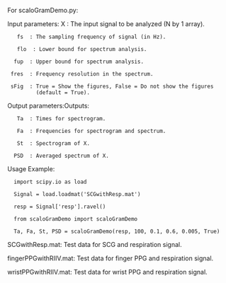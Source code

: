 For scaloGramDemo.py:

Input parameters:
        X  : The input signal to be analyzed (N by 1 array).  
        
       fs  : The sampling frequency of signal (in Hz).   
       
       flo  : Lower bound for spectrum analysis.
       
      fup  : Upper bound for spectrum analysis.
      
     fres  : Frequency resolution in the spectrum.
     
     sFig  : True = Show the figures, False = Do not show the figures
             (default = True).
             
Output parameters:Outputs:

       Ta  : Times for spectrogram.
       
       Fa  : Frequencies for spectrogram and spectrum.
       
       St  : Spectrogram of X.
       
      PSD  : Averaged spectrum of X.
      
Usage Example:

      import scipy.io as load
      
      Signal = load.loadmat('SCGwithResp.mat')
      
      resp = Signal['resp'].ravel()
      
      from scaloGramDemo import scaloGramDemo
      
      Ta, Fa, St, PSD = scaloGramDemo(resp, 100, 0.1, 0.6, 0.005, True)

SCGwithResp.mat: Test data for SCG and respiration signal.

fingerPPGwithRIIV.mat: Test data for finger PPG and respiration signal.

wristPPGwithRIIV.mat: Test data for wrist PPG and respiration signal. 
